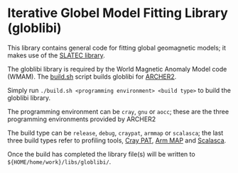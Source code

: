 Iterative Globel Model Fitting Library (globlibi)
=================================================

This library contains general code for fitting global geomagnetic models;
it makes use of the [SLATEC library](../slatec/README.md).

The globlibi library is required by the World Magnetic Anomaly Model code (WMAM).
The [build.sh](build.sh) script builds globlibi for [ARCHER2](https://www.archer2.ac.uk/).

Simply run `./build.sh <programming environment> <build type>` to build the globlibi library.

The programming environment can be `cray`, `gnu` or `aocc`; these are the three programming
environments provided by ARCHER2

The build type can be `release`, `debug`, `craypat`, `armmap` or `scalasca`; the last three
build types refer to profiling tools, [Cray PAT](https://docs.archer2.ac.uk/user-guide/profile/#craypat), [Arm MAP](https://docs.archer2.ac.uk/data-tools/arm-forge/) and [Scalasca](https://www.archer2.ac.uk/training/courses/220509-scalasca/).

Once the build has completed the library file(s) will be written to
`${HOME/home/work}/libs/globlibi/`.